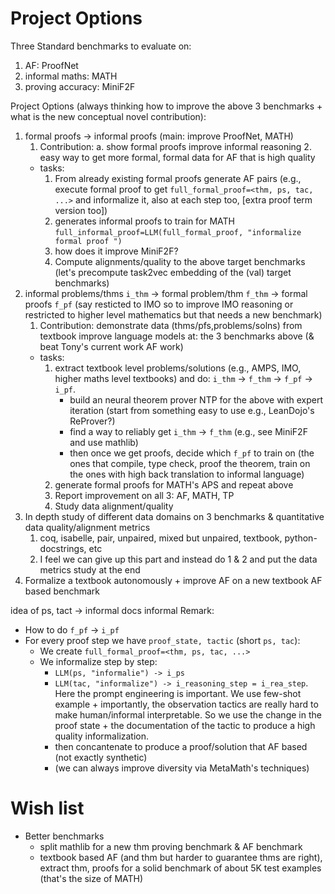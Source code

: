 # Project Options

Three Standard benchmarks to evaluate on:
1. AF: ProofNet
2. informal maths: MATH
3. proving accuracy: MiniF2F

Project Options (always thinking how to improve the above 3 benchmarks + what is the new conceptual novel contribution):
1. formal proofs -> informal proofs (main: improve ProofNet, MATH)
   1. Contribution: a. show formal proofs improve informal reasoning 2. easy way to get more formal, formal data for AF that is high quality
   - tasks:
      1. From already existing formal proofs generate AF pairs (e.g., execute formal proof to get `full_formal_proof=<thm, ps, tac, ...>` and informalize it, also at each step too, [extra proof term version too])
      2. generates informal proofs to train for MATH `full_informal_proof=LLM(full_formal_proof, "informalize formal proof ")`
      3. how does it improve MiniF2F?
      4. Compute alignments/quality to the above target benchmarks (let's precompute task2vec embedding of the (val) target benchmarks)
2. informal problems/thms `i_thm` -> formal problem/thm `f_thm` -> formal proofs `f_pf` (say resticted to IMO so to improve IMO reasoning or restricted to higher level mathematics but that needs a new benchmark)
   1. Contribution: demonstrate data (thms/pfs,problems/solns) from textbook improve language models at: the 3 benchmarks above (& beat Tony's current work AF work)
   - tasks:
      1. extract textbook level problems/solutions (e.g., AMPS, IMO, higher maths level textbooks) and do: `i_thm` -> `f_thm` -> `f_pf` -> `i_pf`.
         - build an neural theorem prover NTP for the above with expert iteration (start from something easy to use e.g., LeanDojo's ReProver?)
         - find a way to reliably get `i_thm` -> `f_thm` (e.g., see MiniF2F and use mathlib)
         - then once we get proofs, decide which `f_pf` to train on (the ones that compile, type check, proof the theorem, train on the ones with high back translation to informal language)
      2. generate formal proofs for MATH's APS and repeat above
      3. Report improvement on all 3: AF, MATH, TP
      4. Study data alignment/quality
3. In depth study of different data domains on 3 benchmarks & quantitative data quality/alignment metrics
   1. coq, isabelle, pair, unpaired, mixed but unpaired, textbook, python-docstrings, etc
   2. I feel we can give up this part and instead do 1 & 2 and put the data metrics study at the end
4. Formalize a textbook autonomously + improve AF on a new textbook AF based benchmark

idea of ps, tact -> informal docs informal 
Remark: 
   - How to do `f_pf` -> `i_pf`
   - For every proof step we have `proof_state, tactic` (short `ps, tac`):
      - We create `full_formal_proof=<thm, ps, tac, ...>`
      - We informalize step by step: 
         - `LLM(ps, "informalie") -> i_ps`
         - `LLM(tac, "informalize") -> i_reasoning_step = i_rea_step`. Here the prompt engineering is important. We use few-shot example + importantly, the observation tactics are really hard to make human/informal interpretable. So we use the change in the proof state + the documentation of the tactic to produce a high quality informalization.
         - then concantenate to produce a proof/solution that AF based (not exactly synthetic)
         - (we can always improve diversity via MetaMath's techniques)

# Wish list

- Better benchmarks
   - split mathlib for a new thm proving benchmark & AF benchmark
   - textbook based AF (and thm but harder to guarantee thms are right), extract thm, proofs for a solid benchmark of about 5K test examples (that's the size of MATH)